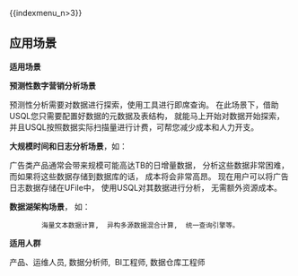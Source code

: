 {{indexmenu_n>3}}

## 应用场景

**适用场景**

  **预测性数字营销分析场景**


预测性分析需要对数据进行探索，使用工具进行即席查询。 在此场景下，借助USQL您只需要配置好数据的元数据及表结构， 就能马上开始对数据开始探索， 并且USQL按照数据实际扫描量进行计费，可帮您减少成本和人力开支。
      
**大规模时间和日志分析场景**，如：
      

广告类产品通常会带来规模可能高达TB的日增量数据， 分析这些数据非常困难，而如果将这些数据存储到数据库的话， 成本将会非常高昂。
现在用户可以将广告日志数据存储在UFile中， 使用USQL对其数据进行分析， 无需额外资源成本。

 **数据湖架构场景**， 如：


            海量文本数据计算,  异构多源数据混合计算,  统一查询引擎等。


**适用人群**

产品、运维人员, 数据分析师,  BI工程师, 数据仓库工程师
